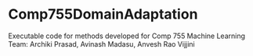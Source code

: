 # Comp755DomainAdaptation
Executable code for methods developed for Comp 755 Machine Learning
Team: Archiki Prasad, Avinash Madasu, Anvesh Rao Vijjini
